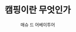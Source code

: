 ---
title: 캠핑이란 무엇인가
author: 매슈 드 어베이투어
slug: zoavlddlfksandjtdlsrk 
category: book 
coverUrl: http://image.kyobobook.co.kr/images/book/large/606/l9788960173606.jpg
---
